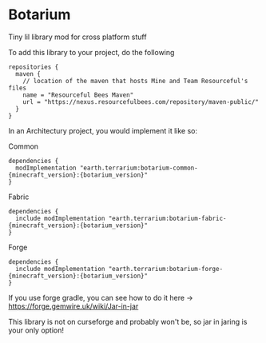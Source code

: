 # Botarium
Tiny lil library mod for cross platform stuff

To add this library to your project, do the following

```
repositories {
  maven {
    // location of the maven that hosts Mine and Team Resourceful's files
    name = "Resourceful Bees Maven"
    url = "https://nexus.resourcefulbees.com/repository/maven-public/"
  }
}
```

In an Architectury project, you would implement it like so:

Common
```
dependencies {
  modImplementation "earth.terrarium:botarium-common-{minecraft_version}:{botarium_version}"
}
```

Fabric
```
dependencies {
  include modImplementation "earth.terrarium:botarium-fabric-{minecraft_version}:{botarium_version}"
}
```

Forge
```
dependencies {
  include modImplementation "earth.terrarium:botarium-forge-{minecraft_version}:{botarium_version}"
}
```

If you use forge gradle, you can see how to do it here -> https://forge.gemwire.uk/wiki/Jar-in-jar

This library is not on curseforge and probably won't be, so jar in jaring is your only option!
